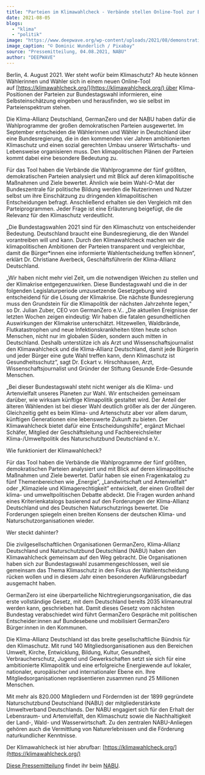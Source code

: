 ```yaml
---
title: "Parteien im Klimawahlcheck - Verbände stellen Online-Tool zur Bundestagswahl 2021 vor"
date: 2021-08-05
blogs: 
  - "klima"
  - "politik"
image: "https://www.deepwave.org/wp-content/uploads/2021/08/demonstration-4891275_1920.jpg"
image_caption: "© Dominic Wunderlich / Pixabay"
source: "Pressemitteilung, 04.08.2021, NABU"
author: "DEEPWAVE"
---
```


Berlin, 4. August 2021. Wer steht wofür beim Klimaschutz? Ab heute können Wählerinnen und Wähler sich in einem neuen Online-Tool auf [https://klimawahlcheck.org/](https://klimawahlcheck.org/) über Klima-Positionen der Parteien zur Bundestagswahl informieren, eine Selbsteinschätzung eingeben und herausfinden, wo sie selbst im Parteienspektrum stehen.

Die Klima-Allianz Deutschland, GermanZero und der NABU haben dafür die Wahlprogramme der großen demokratischen Parteien ausgewertet. Im September entscheiden die Wählerinnen und Wähler in Deutschland über eine Bundesregierung, die in den kommenden vier Jahren ambitionierten Klimaschutz und einen sozial gerechten Umbau unserer Wirtschafts- und Lebensweise organisieren muss. Den klimapolitischen Plänen der Parteien kommt dabei eine besondere Bedeutung zu.

Für das Tool haben die Verbände die Wahlprogramme der fünf größten, demokratischen Parteien analysiert und mit Blick auf deren klimapolitische Maßnahmen und Ziele bewertet. Ähnlich wie beim Wahl-O-Mat der Bundeszentrale für politische Bildung werden die Nutzerinnen und Nutzer selbst um ihre Einschätzung zu dringenden klimapolitischen Entscheidungen befragt. Anschließend erhalten sie den Vergleich mit den Parteiprogrammen. Jeder Frage ist eine Erläuterung beigefügt, die die Relevanz für den Klimaschutz verdeutlicht.

„Die Bundestagswahlen 2021 sind für den Klimaschutz von entscheidender Bedeutung. Deutschland braucht eine Bundesregierung, die den Wandel vorantreiben will und kann. Durch den Klimawahlcheck machen wir die klimapolitischen Ambitionen der Parteien transparent und vergleichbar, damit die Bürger\*innen eine informierte Wahlentscheidung treffen können“, erklärt Dr. Christiane Averbeck, Geschäftsführerin der Klima-Allianz Deutschland.

„Wir haben nicht mehr viel Zeit, um die notwendigen Weichen zu stellen und der Klimakrise entgegenzuwirken. Diese Bundestagswahl und die in der folgenden Legislaturperiode umzusetzende Gesetzgebung wird entscheidend für die Lösung der Klimakrise. Die nächste Bundesregierung muss den Grundstein für die Klimapolitik der nächsten Jahrzehnte legen," so Dr. Julian Zuber, CEO von GermanZero e.V.. „Die aktuellen Ereignisse der letzten Wochen zeigen eindeutig: Wir haben die fatalen gesundheitlichen Auswirkungen der Klimakrise unterschätzt. Hitzewellen, Waldbrände, Flutkatastrophen und neue Infektionskrankheiten töten heute schon Menschen, nicht nur im globalen Süden, sondern auch mitten in Deutschland. Deshalb unterstütze ich als Arzt und Wissenschaftsjournalist den Klimawahlcheck und die Klima-Allianz Deutschland, damit jede Bürgerin und jeder Bürger eine gute Wahl treffen kann, denn Klimaschutz ist Gesundheitsschutz“, sagt Dr. Eckart v. Hirschhausen, Arzt, Wissenschaftsjournalist und Gründer der Stiftung Gesunde Erde-Gesunde Menschen.

„Bei dieser Bundestagswahl steht nicht weniger als die Klima- und Artenvielfalt unseres Planeten zur Wahl. Wir entscheiden gemeinsam darüber, wie wirksam künftige Klimapolitik gestaltet wird. Der Anteil der älteren Wählenden ist bei dieser Wahl deutlich größer als der der Jüngeren. Gleichzeitig geht es beim Klima- und Artenschutz aber vor allem darum, künftigen Generationen eine lebenswerte Zukunft zu bieten. Der Klimawahlcheck bietet dafür eine Entscheidungshilfe”, ergänzt Michael Schäfer, Mitglied der Geschäftsleitung und Fachbereichsleiter Klima-/Umweltpolitik des Naturschutzbund Deutschland e.V..

Wie funktioniert der Klimawahlcheck?

Für das Tool haben die Verbände die Wahlprogramme der fünf größten, demokratischen Parteien analysiert und mit Blick auf deren klimapolitische Maßnahmen und Ziele bewertet. Dafür haben sie einen Fragenkatalog zu fünf Themenbereichen wie „Energie”, „Landwirtschaft und Artenvielfalt” oder „Klimaziele und Klimagerechtigkeit” entwickelt, der einen Großteil der klima- und umweltpolitischen Debatte abdeckt. Die Fragen wurden anhand eines Kriterienkatalogs basierend auf den Forderungen der Klima-Allianz Deutschland und des Deutschen Naturschutzrings bewertet. Die Forderungen spiegeln einen breiten Konsens der deutschen Klima- und Naturschutzorganisationen wieder.

Wer steckt dahinter?

Die zivilgesellschaftlichen Organisationen GermanZero, Klima-Allianz Deutschland und Naturschutzbund Deutschland (NABU) haben den Klimawahlcheck gemeinsam auf den Weg gebracht. Die Organisationen haben sich zur Bundestagswahl zusammengeschlossen, weil sie gemeinsam das Thema Klimaschutz in den Fokus der Wahlentscheidung rücken wollen und in diesem Jahr einen besonderen Aufklärungsbedarf ausgemacht haben.

GermanZero ist eine überparteiliche Nichtregierungsorganisation, die das erste vollständige Gesetz, mit dem Deutschland bereits 2035 klimaneutral werden kann, geschrieben hat. Damit dieses Gesetz vom nächsten Bundestag verabschiedet wird führt GermanZero Gespräche mit politischen Entscheider:innen auf Bundesebene und mobilisiert GermanZero Bürger:innen in den Kommunen.

Die Klima-Allianz Deutschland ist das breite gesellschaftliche Bündnis für den Klimaschutz. Mit rund 140 Mitgliedsorganisationen aus den Bereichen Umwelt, Kirche, Entwicklung, Bildung, Kultur, Gesundheit, Verbraucherschutz, Jugend und Gewerkschaften setzt sie sich für eine ambitionierte Klimapolitik und eine erfolgreiche Energiewende auf lokaler, nationaler, europäischer und internationaler Ebene ein. Ihre Mitgliedsorganisationen repräsentieren zusammen rund 25 Millionen Menschen.

Mit mehr als 820.000 Mitgliedern und Fördernden ist der 1899 gegründete Naturschutzbund Deutschland (NABU) der mitgliederstärkste Umweltverband Deutschlands. Der NABU engagiert sich für den Erhalt der Lebensraum- und Artenvielfalt, den Klimaschutz sowie die Nachhaltigkeit der Land-, Wald- und Wasserwirtschaft. Zu den zentralen NABU-Anliegen gehören auch die Vermittlung von Naturerlebnissen und die Förderung naturkundlicher Kenntnisse.

Der Klimawahlcheck ist hier abrufbar: [https://klimawahlcheck.org/](https://klimawahlcheck.org/)

[Diese Pressemitteilung](https://www.nabu.de/presse/pressemitteilungen/index.php?popup=true&show=32262&db=presseservice) findet ihr beim [NABU](https://www.nabu.de/).
